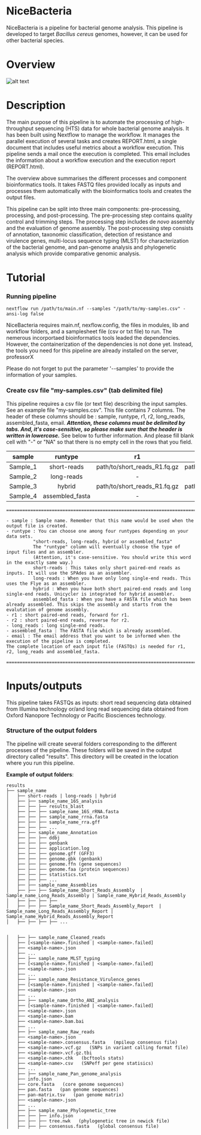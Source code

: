 # NiceBacteria
NiceBacteria is a pipeline for bacterial genome analysis. This pipeline is developed to target _Bacillus cereus_ genomes, however, it can be used for other bacterial species. 

# Overview
![alt text](https://github.com/eunbaeAN/IRCAN_pipeline/blob/main/overview.png?raw=true)

# Description 
The main purpose of this pipeline is to automate the processing of high-throughput sequencing (HTS) data for whole bacterial genome analysis. It has been built using Nextflow to manage the workflow. It manages the parallel execution of several tasks and creates REPORT.html, a single document that includes useful metrics about a workflow execution. This pipeline sends a mail once the execution is completed. This email includes the information about a workflow execution and the execution report (REPORT.html).


The overview above summarises the different processes and component bioinformatics tools. It takes FASTQ files provided locally as inputs and processes them automatically with the bioinformatics tools and creates the output files.

This pipeline can be split into three main components: pre-processing, processing, and post-processing. 
The pre-processing step contains quality control and trimming steps.
The processing step includes de *novo* assembly and the evaluation of genome assembly. 
The post-processing step consists of annotation, taxonomic classification, detection of resistance and virulence genes, multi-locus sequence typing (MLST) for characterization of the bacterial genome, and pan-genome analysis and phylogenetic analysis which provide comparative genomic analysis.


# Tutorial
### Running pipeline
 ``` 
 nextflow run /path/to/main.nf --samples "/path/to/my-samples.csv" -ansi-log false
 ```
NiceBacteria requires main.nf, nexflow.config, the files in modules, lib and workflow folders, and a samplesheet file (csv or txt file) to run. 
The nemerous incorportaed bioinformatics tools leaded the dependencies. However, the containerization of the dependencies is not done yet. Instead, the tools you need for this pipeline are already installed on the server, professorX


Please do not forget to put the parameter '--samples' to provide the information of your samples. 

### Create csv file "my-samples.csv" (tab delimited file)

This pipeline requires a csv file (or text file) describing the input samples. See an example file "my-samples.csv". 
This file contains 7 columns. The header of these columns should be : sample, runtype, r1, r2, long_reads, assembled_fasta, email. ***Attention, these columns must be delimited by tabs. And, it's case-sensitive, so please make sure that the header is written in lowercase.*** See below to further information. And please fill blank cell with "-" or "NA" so that there is no empty cell in the rows that you field.


|sample|runtype| r1 | r2 | long_reads | assembled_fasta | email |
|-------|:-----:|:-----:|:-----:|:-----:|:-----:|:-----:|
|Sample_1|short-reads|path/to/short_reads_R1.fq.gz|path/to/short_reads_R2.fq.gz|-|-|email@addresse.com|
|Sample_2|long-reads|-|-|path/to/long_reads_file.fq.gz|-|-|   
|Sample_3|hybrid|path/to/short_reads_R1.fq.gz|path/to/short_reads_R2.fq.gz|path/to/long_reads_file.fq.gz|-|-|   
|Sample_4|assembled_fasta|-|-|-|path/to/FASTA.fa|-|   

 ``` 
 =================================================================================================================================================================== 
 
- sample : Sample name. Remember that this name would be used when the output file is created. 
- runtype : You can choose one among four runtypes depending on your data sets. 
           "short-reads, long-reads, hybrid or assembled_fasta"
           The "runtype" column will eventually choose the type of input files and an assembler. 
           (Attention, it's case-sensitive. You should write this word in the exactly same way.)
           short-reads : This takes only short paired-end reads as inputs. It will use the SPAdes as an assembler.
           long-reads : When you have only long single-end reads. This uses the Flye as an assembler.
           hybrid : When you have both short paired-end reads and long single-end reads. Unicycler is integrated for hybrid assembler. 
           assembled_fasta : When you have a FASTA file which has been already assembled. This skips the assembly and starts from the evalutation of genome assembly. 
- r1 : short paired-end reads, forward for r1. 
- r2 : short paired-end reads, reverse for r2. 
- long_reads : long single-end reads. 
- assembled_fasta : The FASTA file which is already assembled. 
 - email : The email address that you want to be informed when the execution of the pipeline is completed. 
The complete location of each input file (FASTQs) is needed for r1, r2, long_reads and assembled_fasta.

===================================================================================================================================================================
 ``` 


# Inputs/outputs 
This pipeline takes FASTQs as inputs: short read sequencing data obtained from Illumina technology or/and long read sequencing data obtained from Oxford Nanopore Technology or Pacific Biosciences technology.

### Structure of the output folders
The pipeline will create several folders corresponding to the different processes of the pipeline. These folders will be saved in the output directory called "results". This directory will be created in the location where you run this pipeline.

**Example of output folders**:
```
results
├── sample_name
│   ├── short-reads | long-reads | hybrid
│   ├── ├── sample_name_16S_analysis
│   ├── ├── ├── results_blast
│   ├── ├── ├── sample_name_16S_rRNA.fasta
│   ├── ├── ├── sample_name_rrna.fasta
│   ├── ├── ├── sample_name_rra.gff
│   ├── ├── ├── ...
│   ├── ├── sample_name_Annotation
│   ├── ├── ├── ddbj
│   ├── ├── ├── genbank
│   ├── ├── ├── application.log
│   ├── ├── ├── genome.gff (GFF3)
│   ├── ├── ├── genome.gbk (genbank)
│   ├── ├── ├── genome.ffn (gene sequences)
│   ├── ├── ├── genome.faa (protein sequences)
│   ├── ├── ├── statistics.txt
│   ├── ├── ├── ...
│   ├── ├── sample_name_Assemblies
│   ├── ├── ├── Sample_name_Short_Reads_Assembly  | Sample_name_Long_Reads_Assembly | Sample_name_Hybrid_Reads_Assembly 
│   ├── ├── ├── ├── 
│   ├── ├── ├── Sample_name_Short_Reads_Assembly_Report  | Sample_name_Long_Reads_Assembly_Report | Sample_name_Hybrid_Reads_Assembly_Report
│   ├── ├── ├── ├── ...


│   ├── ├── sample_name_Cleaned_reads 
│   ├── [<sample-name>.finished | <sample-name>.failed]
│   ├── <sample-name>.json
│   ├── ...
│   ├── ├── sample_name_MLST_typing
│   ├── [<sample-name>.finished | <sample-name>.failed]
│   ├── <sample-name>.json
│   ├── ...
│   ├── ├── sample_name_Resistance_Virulence_genes
│   ├── [<sample-name>.finished | <sample-name>.failed]
│   ├── <sample-name>.json
│   ├── ...
│   ├── ├── sample_name_Ortho_ANI_analysis
│   ├── [<sample-name>.finished | <sample-name>.failed]
│   ├── <sample-name>.json
│   ├── <sample-name>.bam
│   ├── <sample-name>.bam.bai
│   ├── ...
│   ├── ├── sample_name_Raw_reads
│   ├── <sample-name>.json
│   ├── <sample-name>.consensus.fasta   (mpileup consensus file)
│   ├── <sample-name>.vcf.gz   (SNPs in variant calling format file)
│   ├── <sample-name>.vcf.gz.tbi
│   ├── <sample-name>.chk   (bcftools stats)
│   ├── <sample-name>.csv   (SNPeff per gene statisics)
│   ├── ...
│   ├── ├── sample_name_Pan_genome_analysis
│   ├── info.json
│   ├── core.fasta   (core genome sequences)
│   ├── pan.fasta   (pan genome sequences)
│   ├── pan-matrix.tsv   (pan genome matrix)
│   ├── <sample-name>.json
│   ├── ...
│   ├── ├── sample_name_Phylogenetic_tree
│   ├── ├── ├── info.json
│   ├── ├── ├── tree.nwk   (phylogenetic tree in newick file)
│   ├── ├── ├── consensus.fasta   (global consensus file)
```



